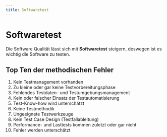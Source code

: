 ```yaml
---
title: Softwaretest
---
```


# Softwaretest

Die Software Qualität lässt sich mit **Softwaretest** steigern, deswegen
ist es wichtig die Software zu testen.

## Top Ten der methodischen Fehler

1.  Kein Testmanagement vorhanden
2.  Zu kleine oder gar keine Testvorbereitungsphase
3.  Fehlendes Testdaten- und Testumgebungsmanagement
4.  Kein oder falscher Einsatz der Testautomatisierung
5.  Test-Know-how wird unterschätzt
6.  Keine Testmethodik
7.  Ungeeignete Testwerkzeuge
8.  Kein Test Case Design (Testfallableitung)
9.  Performance- und Lasttests kommen zuletzt oder gar nicht
10. Fehler werden unterschätzt
